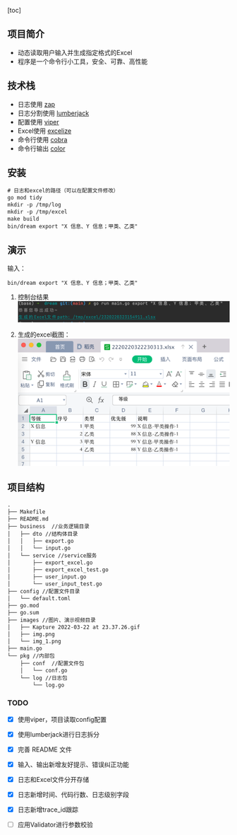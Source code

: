 [toc]

## 项目简介
* 动态读取用户输入并生成指定格式的Excel
* 程序是一个命令行小工具，安全、可靠、高性能

## 技术栈
* 日志使用 [zap](https://github.com/uber-go/zap)
* 日志分割使用 [lumberjack](https://github.com/natefinch/lumberjack)
* 配置使用 [viper](https://github.com/spf13/viper)
* Excel使用 [excelize](https://github.com/qax-os/excelize)
* 命令行使用 [cobra](https://github.com/spf13/cobra")
* 命令行输出 [color](https://github.com/fatih/color)

## 安装
```shell
# 日志和excel的路径（可以在配置文件修改）
go mod tidy
mkdir -p /tmp/log
mkdir -p /tmp/excel
make build
bin/dream export "X 信息、Y 信息；甲类、乙类"
```

## 演示
输入：
```shell
bin/dream export "X 信息、Y 信息；甲类、乙类"
```
1. 控制台结果
![demo](./images/demo02.png)
   
2. 生成的excel截图：
![demo](./images/img_1.png)


## 项目结构

```api
.
├── Makefile
├── README.md
├── business  //业务逻辑目录
│   ├── dto //结构体目录
│   │   ├── export.go
│   │   └── input.go
│   └── service //service服务
│       ├── export_excel.go
│       ├── export_excel_test.go
│       ├── user_input.go
│       └── user_input_test.go
├── config //配置文件目录
│   └── default.toml
├── go.mod
├── go.sum
├── images //图片、演示视频目录
│   ├── Kapture 2022-03-22 at 23.37.26.gif
│   ├── img.png
│   └── img_1.png
├── main.go
└── pkg //内部包
    ├── conf  //配置文件包
    │   └── conf.go
    └── log //日志包
        └── log.go
```

[//]: # (### 演示视频)

[//]: # (![demo]&#40;./images/Kapture%202022-03-22%20at%2023.37.26.gif&#41;)


### TODO
- [x] 使用viper，项目读取config配置
- [x] 使用lumberjack进行日志拆分
- [x] 完善 README 文件
- [x] 输入、输出新增友好提示、错误纠正功能
- [x] 日志和Excel文件分开存储
- [x] 日志新增时间、代码行数、日志级别字段
- [x] 日志新增trace_id跟踪
- [ ] 应用Validator进行参数校验


